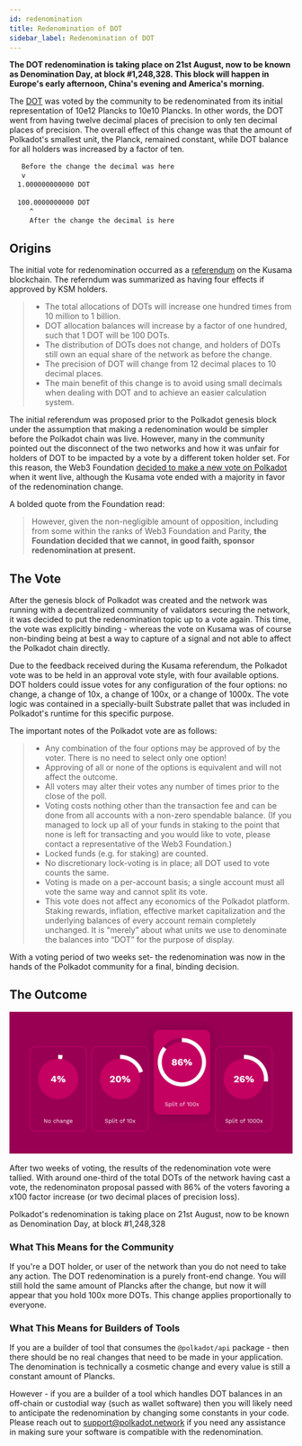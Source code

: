 ```yaml
---
id: redenomination
title: Redenomination of DOT
sidebar_label: Redenomination of DOT
---
```


**The DOT redenomination is taking place on 21st August, now to be known as Denomination Day, at
block #1,248,328. This block will happen in Europe's early afternoon, China's evening and America's
morning.**

The [DOT](learn-dot) was voted by the community to be redenominated from its initial representation of 10e12
Plancks to 10e10 Plancks. In other words, the DOT went from having twelve decimal places of
precision to only ten decimal places of precision. The overall effect of this change was that the
amount of Polkadot's smallest unit, the Planck, remained constant, while DOT balance for all holders
was increased by a factor of ten.

```
   Before the change the decimal was here
   v
  1.000000000000 DOT

  100.0000000000 DOT
     ^
     After the change the decimal is here
```

## Origins

The initial vote for redenomination occurred as a [referendum][referendum 52] on the Kusama
blockchain. The referndum was summarized as having four effects if approved by KSM holders.

> - The total allocations of DOTs will increase one hundred times from 10 million to 1 billion.
> - DOT allocation balances will increase by a factor of one hundred, such that 1 DOT will be 100
>   DOTs.
> - The distribution of DOTs does not change, and holders of DOTs still own an equal share of the
>   network as before the change.
> - The precision of DOT will change from 12 decimal places to 10 decimal places.
> - The main benefit of this change is to avoid using small decimals when dealing with DOT and to
>   achieve an easier calculation system.

The initial referendum was proposed prior to the Polkadot genesis block under the assumption that
making a redenomination would be simpler before the Polkadot chain was live. However, many in the
community pointed out the disconnect of the two networks and how it was unfair for holders of DOT to
be impacted by a vote by a different token holder set. For this reason, the Web3 Foundation [decided
to make a new vote on Polkadot][blog 1] when it went live, although the Kusama vote ended with a
majority in favor of the redenomination change.

A bolded quote from the Foundation read:

> However, given the non-negligible amount of opposition, including from some within the ranks of
> Web3 Foundation and Parity, **the Foundation decided that we cannot, in good faith, sponsor
> redenomination at present.**

## The Vote

After the genesis block of Polkadot was created and the network was running with a decentralized
community of validators securing the network, it was decided to put the redenomination topic up to a
vote again. This time, the vote was explicitly binding - whereas the vote on Kusama was of course
non-binding being at best a way to capture of a signal and not able to affect the Polkadot chain
directly.

Due to the feedback received during the Kusama referendum, the Polkadot vote was to be held in an
approval vote style, with four available options. DOT holders could issue votes for any
configuration of the four options: no change, a change of 10x, a change of 100x, or a change of
1000x. The vote logic was contained in a specially-built Substrate pallet that was included in
Polkadot's runtime for this specific purpose.

The important notes of the Polkadot vote are as follows:

> - Any combination of the four options may be approved of by the voter. There is no need to select
>   only one option!
> - Approving of all or none of the options is equivalent and will not affect the outcome.
> - All voters may alter their votes any number of times prior to the close of the poll.
> - Voting costs nothing other than the transaction fee and can be done from all accounts with a
>   non-zero spendable balance. (If you managed to lock up all of your funds in staking to the point
>   that none is left for transacting and you would like to vote, please contact a representative of
>   the Web3 Foundation.)
> - Locked funds (e.g. for staking) are counted.
> - No discretionary lock-voting is in place; all DOT used to vote counts the same.
> - Voting is made on a per-account basis; a single account must all vote the same way and cannot
>   split its vote.
> - This vote does not affect any economics of the Polkadot platform. Staking rewards, inflation,
>   effective market capitalization and the underlying balances of every account remain completely
>   unchanged. It is “merely” about what units we use to denominate the balances into “DOT” for the
>   purpose of display.

With a voting period of two weeks set- the redenomination was now in the hands of the Polkadot
community for a final, binding decision.

## The Outcome

![redenomination](assets/redenomination.png)

After two weeks of voting, the results of the redenomination vote were tallied. With around
one-third of the total DOTs of the network having cast a vote, the redenominaton proposal passed
with 86% of the voters favoring a x100 factor increase (or two decimal places of precision loss).

Polkadot's redenomination is taking place on 21st August, now to be known as Denomination Day, at
block #1,248,328

### What This Means for the Community

If you're a DOT holder, or user of the network than you do not need to take any action. The DOT
redenomination is a purely front-end change. You will still hold the same amount of Plancks after
the change, but now it will appear that you hold 100x more DOTs. This change applies proportionally
to everyone.

### What This Means for Builders of Tools

If you are a builder of tool that consumes the `@polkadot/api` package - then there should be no
real changes that need to be made in your application. The denomination is technically a cosmetic
change and every value is still a constant amount of Plancks.

However - if you are a builder of a tool which handles DOT balances in an off-chain or custodial way
(such as wallet software) then you will likely need to anticipate the redenomination by changing
some constants in your code. Please reach out to
[support@polkadot.network](mailto:support@polkadot.network) if you need any assistance in making
sure your software is compatible with the redenomination.

[referendum 52]: https://kusama.polkassembly.io/referendum/52
[blog 1]: https://polkadot.network/results-of-dot-redenomination-referendum/
[blog 2]: https://polkadot.network/the-first-polkadot-vote/
[blog 3]: https://polkadot.network/the-results-are-in/
